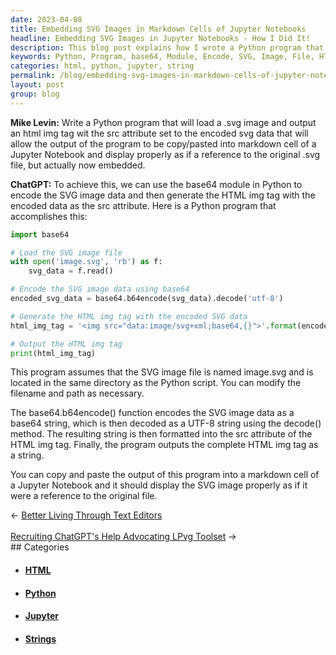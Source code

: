 ```yaml
---
date: 2023-04-08
title: Embedding SVG Images in Markdown Cells of Jupyter Notebooks
headline: Embedding SVG Images in Jupyter Notebooks - How I Did It!
description: This blog post explains how I wrote a Python program that uses the base64 module to encode an SVG image file, generates an HTML img tag with the encoded data as the src attribute, and outputs the HTML img tag as a string. This allows the image to be displayed properly in a markdown cell of a Jupyter Notebook, making it easy to reference the original file. Read on to find out how I did it!
keywords: Python, Program, base64, Module, Encode, SVG, Image, File, HTML, img, Tag, src, Attribute, Output, String, Display, Properly, Markdown, Cell, Jupyter, Notebook, Reference, Original
categories: html, python, jupyter, string
permalink: /blog/embedding-svg-images-in-markdown-cells-of-jupyter-notebooks/
layout: post
group: blog
---
```



**Mike Levin:** Write a Python program that will load a .svg image and output an html img
tag wit the src attribute set to the encoded svg data that will allow the
output of the program to be copy/pasted into markdown cell of a Jupyter
Notebook and display properly as if a reference to the original .svg file, but
actually now embedded.

**ChatGPT:** To achieve this, we can use the base64 module in Python to encode the
SVG image data and then generate the HTML img tag with the encoded data as the
src attribute. Here is a Python program that accomplishes this:

```python
import base64

# Load the SVG image file
with open('image.svg', 'rb') as f:
    svg_data = f.read()

# Encode the SVG image data using base64
encoded_svg_data = base64.b64encode(svg_data).decode('utf-8')

# Generate the HTML img tag with the encoded SVG data
html_img_tag = '<img src="data:image/svg+xml;base64,{}">'.format(encoded_svg_data)

# Output the HTML img tag
print(html_img_tag)
```

This program assumes that the SVG image file is named image.svg and is located
in the same directory as the Python script. You can modify the filename and
path as necessary.

The base64.b64encode() function encodes the SVG image data as a base64 string,
which is then decoded as a UTF-8 string using the decode() method. The
resulting string is then formatted into the src attribute of the HTML img tag.
Finally, the program outputs the complete HTML img tag as a string.

You can copy and paste the output of this program into a markdown cell of a
Jupyter Notebook and it should display the SVG image properly as if it were a
reference to the original file.


<div class="arrow-links"><div class="post-nav-prev"><span class="arrow">&larr;&nbsp;</span><a href="/blog/better-living-through-text-editors/">Better Living Through Text Editors</a></div> &nbsp; <div class="post-nav-next"><a href="/blog/recruiting-chatgpt-s-help-advocating-lpvg-toolset/">Recruiting ChatGPT's Help Advocating LPvg Toolset</a><span class="arrow">&nbsp;&rarr;</span></div></div>
## Categories

<ul>
<li><h4><a href='/html/'>HTML</a></h4></li>
<li><h4><a href='/python/'>Python</a></h4></li>
<li><h4><a href='/jupyter/'>Jupyter</a></h4></li>
<li><h4><a href='/string/'>Strings</a></h4></li></ul>